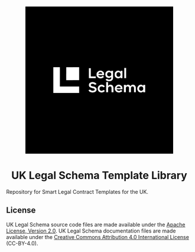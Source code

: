 <p align="center">
  <a href="https://www.legalschema.org/">
    <img src="assets/images/legal-schema.png" alt="UK Legal Schema Logo" width="400" />
  </a>
</p>

<h1 align="center">
  UK Legal Schema Template Library
</h1>

Repository for Smart Legal Contract Templates for the UK.

## License <a name="license"></a>

UK Legal Schema source code files are made available under the [Apache License, Version 2.0][apache].
UK Legal Schema documentation files are made available under the [Creative Commons Attribution 4.0 International License][creativecommons] (CC-BY-4.0).

[apache]: https://github.com/legalschema/templates/blob/master/LICENSE
[creativecommons]: http://creativecommons.org/licenses/by/4.0/
